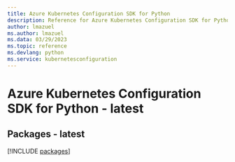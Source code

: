 ```yaml
---
title: Azure Kubernetes Configuration SDK for Python
description: Reference for Azure Kubernetes Configuration SDK for Python
author: lmazuel
ms.author: lmazuel
ms.data: 03/29/2023
ms.topic: reference
ms.devlang: python
ms.service: kubernetesconfiguration
---
```

# Azure Kubernetes Configuration SDK for Python - latest
## Packages - latest
[!INCLUDE [packages](kubernetes-configuration-index.md)]